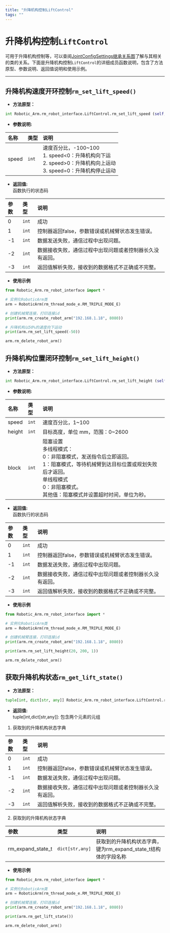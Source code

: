 ```yaml
---
title: "升降机构控制LiftControl"
tags: ""
---
```


# 升降机构控制`LiftControl`

可用于升降机构控制等，可以查阅[JointConfigSettings继承关系图](../继承关系图/关节配置JointConfigSettings.md)了解与其相关的类的关系。下面是升降机构控制`LiftControl`的详细成员函数说明，包含了方法原型、参数说明、返回值说明和使用示例。

---
## 升降机构速度开环控制`rm_set_lift_speed()`

- **方法原型：**
```python
int Robotic_Arm.rm_robot_interface.LiftControl.rm_set_lift_speed (self, int speed)
```

- **参数说明:**

| 名称        | 类型    | 说明                                   |
| :-------- | :---- | :----------------------------------- |
| speed      | `int` | 速度百分比，-100~100</br>1. speed<0：升降机构向下运</br>2. speed>0：升降机构向上运动</br>3. speed=0：升降机构停止运动|



- **返回值:** </br>
函数执行的状态码

|   参数    |  类型   |   说明    |
| :--- | :--- | :---|
|   0  |    `int`   |    成功    |
|   1  |    `int`   |   控制器返回false，参数错误或机械臂状态发生错误。    |
|  -1  |    `int`   |   数据发送失败，通信过程中出现问题。    |
|  -2  |    `int`   |   数据接收失败，通信过程中出现问题或者控制器长久没有返回。    |
|  -3  |    `int`   |   返回值解析失败，接收到的数据格式不正确或不完整。   |

- **使用示例**
  
```python
from Robotic_Arm.rm_robot_interface import *

# 实例化RoboticArm类
arm = RoboticArm(rm_thread_mode_e.RM_TRIPLE_MODE_E)

# 创建机械臂连接，打印连接id
print(arm.rm_create_robot_arm("192.168.1.18", 8080))

# 升降机构以50%的速度向下运动
print(arm.rm_set_lift_speed(-50))

arm.rm_delete_robot_arm()
```

## 升降机构位置闭环控制`rm_set_lift_height()`

- **方法原型：**
```python
int Robotic_Arm.rm_robot_interface.LiftControl.rm_set_lift_height (self, int speed, int height, int block)
```

- **参数说明:**

| 名称        | 类型    | 说明                                   |
| :-------- | :---- | :----------------------------------- |
| speed      | `int` | 速度百分比，1~100|
| height      | `int` | 目标高度，单位 mm，范围：0~2600|
|   block  |    `int`    |   阻塞设置</br>多线程模式：</br>0：非阻塞模式，发送指令后立即返回。</br> 1：阻塞模式，等待机械臂到达目标位置或规划失败后才返回。</br>单线程模式</br>0：非阻塞模式。</br>其他值：阻塞模式并设置超时时间，单位为秒。 |



- **返回值:** </br>
函数执行的状态码

|   参数    |  类型   |   说明    |
| :--- | :--- | :---|
|   0  |    `int`   |    成功    |
|   1  |    `int`   |   控制器返回false，参数错误或机械臂状态发生错误。    |
|  -1  |    `int`   |   数据发送失败，通信过程中出现问题。    |
|  -2  |    `int`   |   数据接收失败，通信过程中出现问题或者控制器长久没有返回。    |
|  -3  |    `int`   |   返回值解析失败，接收到的数据格式不正确或不完整。   |

- **使用示例**
  
```python
from Robotic_Arm.rm_robot_interface import *

# 实例化RoboticArm类
arm = RoboticArm(rm_thread_mode_e.RM_TRIPLE_MODE_E)

# 创建机械臂连接，打印连接id
print(arm.rm_create_robot_arm("192.168.1.18", 8080))

print(arm.rm_set_lift_height(20, 200, 1))

arm.rm_delete_robot_arm()
```

## 获取升降机构状态`rm_get_lift_state()`

- **方法原型：**
```python
tuple[int, dict[str, any]] Robotic_Arm.rm_robot_interface.LiftControl.rm_get_lift_state (self)
```

- **返回值:** </br>
tuple[int,dict[str,any]]: 包含两个元素的元组

1. 获取到的升降机构状态字典

|   参数    |  类型   |   说明    |
| :--- | :--- | :---|
|   0  |    `int`   |    成功    |
|   1  |    `int`   |   控制器返回false，参数错误或机械臂状态发生错误。    |
|  -1  |    `int`   |   数据发送失败，通信过程中出现问题。    |
|  -2  |    `int`   |   数据接收失败，通信过程中出现问题或者控制器长久没有返回。    |
|  -3  |    `int`   |   返回值解析失败，接收到的数据格式不正确或不完整。   |

2. 获取到的升降机构状态字典

|   参数    |  类型   |   说明    |
| :--- | :--- | :---|
|   rm_expand_state_t  |    `dict[str,any]`   |    获取到的升降机构状态字典，键为rm_expand_state_t结构体的字段名称    |

- **使用示例**
  
```python
from Robotic_Arm.rm_robot_interface import *

# 实例化RoboticArm类
arm = RoboticArm(rm_thread_mode_e.RM_TRIPLE_MODE_E)

# 创建机械臂连接，打印连接id
print(arm.rm_create_robot_arm("192.168.1.18", 8080))

print(arm.rm_get_lift_state())

arm.rm_delete_robot_arm()
```
